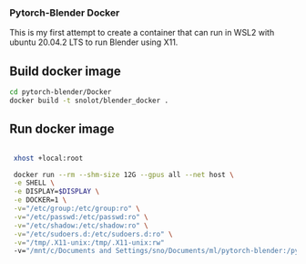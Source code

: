 ### Pytorch-Blender Docker

This is my first attempt to create a container that can run in WSL2 with ubuntu 20.04.2 LTS to run Blender using X11.

## Build docker image

```bash
cd pytorch-blender/Docker
docker build -t snolot/blender_docker .

```

## Run docker image

```bash

 xhost +local:root

 docker run --rm --shm-size 12G --gpus all --net host \
 -e SHELL \
 -e DISPLAY=$DISPLAY \
 -e DOCKER=1 \
 -v="/etc/group:/etc/group:ro" \
 -v="/etc/passwd:/etc/passwd:ro" \
 -v="/etc/shadow:/etc/shadow:ro" \
 -v="/etc/sudoers.d:/etc/sudoers.d:ro" \
 -v="/tmp/.X11-unix:/tmp/.X11-unix:rw" 
 -v="/mnt/c/Documents and Settings/sno/Documents/ml/pytorch-blender:/pytorch-blender" -it snolot/blender_docker:latest

```


